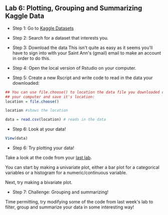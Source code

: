 Lab 6: Plotting, Grouping and Summarizing Kaggle Data
--------------------------------------------

* Step 1: Go to [Kaggle Datasets](https://www.kaggle.com/datasets?fileType=csv)

* Step 2: Search for a dataset that interests you.

* Step 3: Download the data
This isn't quite as easy as it seems you'll have to sign into with your Saint Ann's (gmail) email to make an account in order to do this.

* Step 4: Open the local version of Rstudio on your computer.

* Step 5: Create a new Rscript and write code to read in the data your downloaded:

```r
## You can use file.choose() to location the data file you downloaded on 
## your computer and save it's location:
location = file.choose()

location #shows the location

data = read.csv(location) # reads in the data
```

* Step 6: Look at your data!

```r
View(data)
```

* Step 6: Try plotting your data!

Take a look at the code from your [last lab](https://github.com/professorkalim/stats22-23/blob/main/census_plotting.md).

You can start by making a univariate plot, either a bar plot for a categorical variables or a histogram for a numeric/continuous variable.

Next, try making a bivariate plot.

* Step 7: Challenge: Grouping and summarizing!

Time permitting, try modifying some of the code from last week's lab to filter, group and summarize your data in some interesting way!



